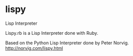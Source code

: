 # lispy
Lisp Interpreter

Lispy.rb is a Lisp Interpreter done with Ruby.

Based on the Python Lisp Interpreter done by Peter Norvig. http://norvig.com/lispy.html